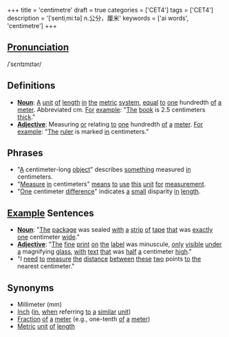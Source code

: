 +++
title = 'centimetre'
draft = true
categories = ['CET4']
tags = ['CET4']
description = '[ˈsentiˌmiːtə] n.公分，厘米'
keywords = ['ai words', 'centimetre']
+++

## [Pronunciation](/post/pronunciation/)
/ˈsɛntɪmɪtər/

## Definitions
- **[Noun](/post/noun/)**: [A](/post/a/) [unit](/post/unit/) [of](/post/of/) [length](/post/length/) [in](/post/in/) [the](/post/the/) [metric](/post/metric/) [system](/post/system/), [equal](/post/equal/) [to](/post/to/) [one](/post/one/) hundredth [of](/post/of/) [a](/post/a/) [meter](/post/meter/). Abbreviated cm. [For](/post/for/) [example](/post/example/): "[The](/post/the/) [book](/post/book/) is 2.5 centimeters [thick](/post/thick/)."
- **[Adjective](/post/adjective/)**: Measuring [or](/post/or/) relating [to](/post/to/) [one](/post/one/) hundredth [of](/post/of/) [a](/post/a/) [meter](/post/meter/). [For](/post/for/) [example](/post/example/): "[The](/post/the/) [ruler](/post/ruler/) is marked [in](/post/in/) centimeters."

## Phrases
- "[A](/post/a/) centimeter-long [object](/post/object/)" describes [something](/post/something/) measured [in](/post/in/) centimeters.
- "[Measure](/post/measure/) [in](/post/in/) centimeters" [means](/post/means/) [to](/post/to/) [use](/post/use/) [this](/post/this/) [unit](/post/unit/) [for](/post/for/) [measurement](/post/measurement/).
- "[One](/post/one/) centimeter [difference](/post/difference/)" indicates [a](/post/a/) [small](/post/small/) disparity [in](/post/in/) [length](/post/length/).

## [Example](/post/example/) Sentences
- **[Noun](/post/noun/)**: "[The](/post/the/) [package](/post/package/) was sealed [with](/post/with/) [a](/post/a/) [strip](/post/strip/) [of](/post/of/) [tape](/post/tape/) [that](/post/that/) was [exactly](/post/exactly/) [one](/post/one/) centimeter [wide](/post/wide/)."
- **[Adjective](/post/adjective/)**: "[The](/post/the/) [fine](/post/fine/) [print](/post/print/) [on](/post/on/) [the](/post/the/) [label](/post/label/) was minuscule, [only](/post/only/) [visible](/post/visible/) [under](/post/under/) [a](/post/a/) magnifying [glass](/post/glass/), [with](/post/with/) [text](/post/text/) [that](/post/that/) was [half](/post/half/) [a](/post/a/) centimeter [high](/post/high/)."
- "I [need](/post/need/) [to](/post/to/) [measure](/post/measure/) [the](/post/the/) [distance](/post/distance/) [between](/post/between/) [these](/post/these/) [two](/post/two/) points [to](/post/to/) [the](/post/the/) nearest centimeter."

## Synonyms
- Millimeter (mm)
- [Inch](/post/inch/) ([in](/post/in/), [when](/post/when/) referring [to](/post/to/) [a](/post/a/) [similar](/post/similar/) [unit](/post/unit/))
- [Fraction](/post/fraction/) [of](/post/of/) [a](/post/a/) [meter](/post/meter/) (e.g., one-tenth [of](/post/of/) [a](/post/a/) [meter](/post/meter/))
- [Metric](/post/metric/) [unit](/post/unit/) [of](/post/of/) [length](/post/length/)
